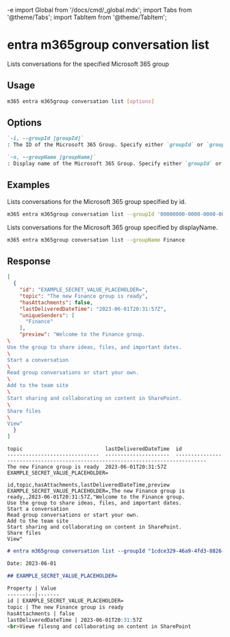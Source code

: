 -e <!-- DISCLAIMER: All secrets, passwords, and sensitive values in this document are examples only and not real credentials. -->
import Global from '/docs/cmd/_global.mdx';
import Tabs from '@theme/Tabs';
import TabItem from '@theme/TabItem';

# entra m365group conversation list

Lists conversations for the specified Microsoft 365 group

## Usage

```sh
m365 entra m365group conversation list [options]
```

## Options

```md definition-list
`-i, --groupId [groupId]`
: The ID of the Microsoft 365 Group. Specify either `groupId` or `groupName`, but not both.

`-n, --groupName [groupName]`
: Display name of the Microsoft 365 Group. Specify either `groupId` or `groupName`, but not both.
```

<Global />

## Examples

Lists conversations for the Microsoft 365 group specified by id.

```sh
m365 entra m365group conversation list --groupId '00000000-0000-0000-0000-000000000000'
```

Lists conversations for the Microsoft 365 group specified by displayName.

```sh
m365 entra m365group conversation list --groupName Finance
```

## Response

<Tabs>
  <TabItem value="JSON">

  ```json
  [
    {
      "id": "EXAMPLE_SECRET_VALUE_PLACEHOLDER=",
      "topic": "The new Finance group is ready",
      "hasAttachments": false,
      "lastDeliveredDateTime": "2023-06-01T20:31:57Z",
      "uniqueSenders": [
        "Finance"
      ],
      "preview": "Welcome to the Finance group.\
Use the group to share ideas, files, and important dates.\
Start a conversation\
Read group conversations or start your own.\
Add to the team site\
Start sharing and collaborating on content in SharePoint.\
Share files\
View"
    }
  ]
  ```

  </TabItem>
  <TabItem value="Text">

  ```text
  topic                           lastDeliveredDateTime  id
  ------------------------------  ---------------------  --------------------------------------------------------------------------------
  The new Finance group is ready  2023-06-01T20:31:57Z   EXAMPLE_SECRET_VALUE_PLACEHOLDER=
  ```

  </TabItem>
  <TabItem value="CSV">

  ```csv
  id,topic,hasAttachments,lastDeliveredDateTime,preview
  EXAMPLE_SECRET_VALUE_PLACEHOLDER=,The new Finance group is ready,,2023-06-01T20:31:57Z,"Welcome to the Finance group.
  Use the group to share ideas, files, and important dates.
  Start a conversation
  Read group conversations or start your own.
  Add to the team site
  Start sharing and collaborating on content in SharePoint.
  Share files
  View"
  ```

  </TabItem>
  <TabItem value="Markdown">

  ```md
  # entra m365group conversation list --groupId "1cdce329-46a9-4fd3-8826-fe6587d25a8c"

  Date: 2023-06-01

  ## EXAMPLE_SECRET_VALUE_PLACEHOLDER=

  Property | Value
  ---------|-------
  id | EXAMPLE_SECRET_VALUE_PLACEHOLDER=
  topic | The new Finance group is ready
  hasAttachments | false
  lastDeliveredDateTime | 2023-06-01T20:31:57Z
  <br>Viewe filesng and collaborating on content in SharePoint
  ```

  </TabItem>
</Tabs>
